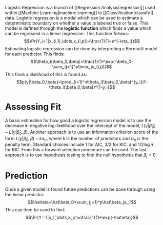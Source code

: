 Logistic Regression is a branch of [[Regression Analysis|regression]] used within [[Machine Learning|machine learning]] to [[Classification|classify]] data. Logistic regression is a model which can be used to estimate a deterministic boundary on whether a value is labeled true or false. This model is defined through the **logistic function** which finds a value which can be regressed in a linear regression. This function follows: 
$$\Pr(Y_i=1|x_{i,1},\dots,x_{i,p})=\frac{1}{1+e^{-\eta_i}}$$
Estimating logistic regression can be done by interpreting a Bernoulli model for each predictor. This finds: 
$$\theta_i(\beta_0,\beta)=\frac{1}{1+\exp(-\beta_0-\sum_{j=1}^p\beta_jx_{i,j})}$$
This finds a likelihood of this is found as: 
$$p(y|\beta_0,\beta)=\prod_{i=1}^n\theta_i(\beta_0,\beta)^{y_i}(1-\theta_i(\beta_0,\beta))^{1-y_i}$$

# Assessing Fit
A basic estimation for how good a logistic regression model is to use the decrease in negative log-likelihood over the intercept of the model, $L(y|\hat\beta_0)-L(y|\hat\beta_0,\beta)$. Another approach is to use an information criterion score of the form $L(y|\hat\beta_0,\beta)+k\alpha_n$, where $k$ is the number of predictors and $\alpha_n$ is the penalty term. Standard choices include $1$ for AIC, $3/2$ for KIC, and $1/2\log n$ for BIC. From this a forward selection procedure can be used. The last approach is to use hypothesis testing to find the null hypothesis that $\beta_j=0$.

# Prediction
Once a given model is found future predictions can be done through using the linear predictor: 
$$\hat\eta=\hat\beta_0+\sum_{j=1}^p\hat\beta_jx_j'$$
This can then be used to find: 
$$\Pr(Y'=1|x_1',\dots,x_p')=\frac{1}{1+\exp(-\hat\eta)}$$

